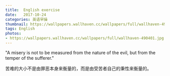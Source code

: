 ```yaml
---
title:  English exercise
date:   2017-10-24
categories: 英语早操
thumbnail: https://wallpapers.wallhaven.cc/wallpapers/full/wallhaven-490401.jpg
tags: English
photos:
- https://wallpapers.wallhaven.cc/wallpapers/full/wallhaven-490401.jpg
---
```


"A misery is not to be measured from the nature of the evil, but from the temper of the sufferer."
<p>苦难的大小不是由罪恶本身来衡量的，而是由受苦者自己的秉性来衡量的。</p>

